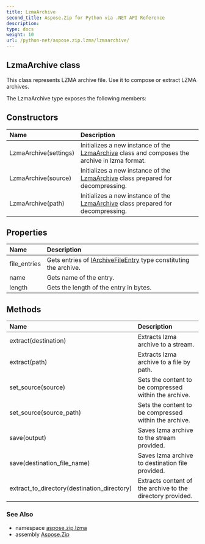 ```yaml
---
title: LzmaArchive
second_title: Aspose.Zip for Python via .NET API Reference
description: 
type: docs
weight: 10
url: /python-net/aspose.zip.lzma/lzmaarchive/
---
```


## LzmaArchive class

This class represents LZMA archive file. Use it to compose or extract LZMA archives.

The LzmaArchive type exposes the following members:
## Constructors
| Name | Description |
| :- | :- |
|LzmaArchive(settings)|Initializes a new instance of the [LzmaArchive](/zip/python-net/aspose.zip.lzma/lzmaarchive/) class and composes the archive in lzma format.|
|LzmaArchive(source)|Initializes a new instance of the [LzmaArchive](/zip/python-net/aspose.zip.lzma/lzmaarchive/) class prepared for decompressing.|
|LzmaArchive(path)|Initializes a new instance of the [LzmaArchive](/zip/python-net/aspose.zip.lzma/lzmaarchive/) class prepared for decompressing.|
## Properties
| Name | Description |
| :- | :- |
|file_entries|Gets entries of [IArchiveFileEntry](/zip/python-net/aspose.zip/iarchivefileentry/) type constituting the archive.|
|name|Gets name of the entry.|
|length|Gets the length of the entry in bytes.|
## Methods
| Name | Description |
| :- | :- |
|extract(destination)|Extracts lzma archive to a stream.|
|extract(path)|Extracts lzma archive to a file by path.|
|set_source(source)|Sets the content to be compressed within the archive.|
|set_source(source_path)|Sets the content to be compressed within the archive.|
|save(output)|Saves lzma archive to the stream provided.|
|save(destination_file_name)|Saves lzma archive to destination file provided.|
|extract_to_directory(destination_directory)|Extracts content of the archive to the directory provided.|

### See Also

* namespace [aspose.zip.lzma](/zip/python-net/aspose.zip.lzma/)
* assembly [Aspose.Zip](/zip/python-net/)

